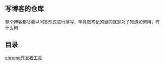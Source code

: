 ## 写博客的仓库
整个博客都尽量以问答形式进行撰写，毕竟做笔记的目的就是为了知道如何用，有什么用

## 目录
[chrome开发者工具](https://github.com/jiulanrensan/blog/blob/master/chrome_developer_dev-tool/index.md)